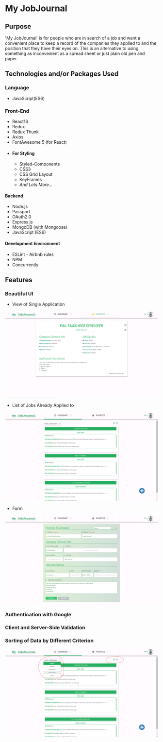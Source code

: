 # My JobJournal

## Purpose

'My JobJournal' is for people who are in search of a job and want a convenient place to keep a record of the companies they applied to and the position that they have their eyes on. This is an alternative to using something as inconvenient as a spread sheet or just plain old pen and paper.

## Technologies and/or Packages Used

### Language
* JavaScript(ES6)

### Front-End

* React16
* Redux
* Redux Thunk
* Axios
* FontAwesome 5 (for React)
* #### For Styling
  * Styled-Components
  * CSS3
  * CSS Grid Layout
  * KeyFrames
  * _And Lots More_...

#### Backend

* Node.js
* Passport
* OAuth2.0
* Express.js
* MongoDB (with Mongoose)
* JavaScript (ES6)

#### Development Environment

* ESLint - Airbnb rules
* NPM
* Concurrently

## Features

### Beautiful UI

* View of Single Application

![View of Single Application](./images_for_readme/job_view.png)

* List of Jobs Already Applied to

![List of Jobs Already Applied to](./images_for_readme/List.png)

* Form

![Form](./images_for_readme/form.png)

### Authentication with Google

### Client and Server-Side Validation

### Sorting of Data by Different Criterion

![Sorting of Data by Different Criterion](./images_for_readme/sort_data.png)
